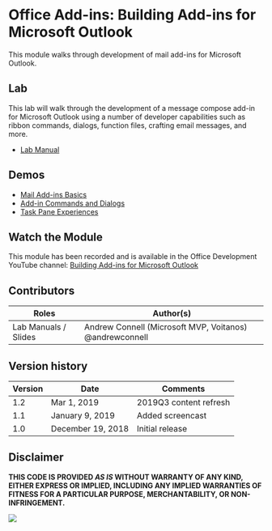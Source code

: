 # Office Add-ins: Building Add-ins for Microsoft Outlook

This module walks through development of mail add-ins for Microsoft Outlook.

## Lab

This lab will walk through the development of a message compose add-in for Microsoft Outlook using a number of developer capabilities such as ribbon commands, dialogs, function files, crafting email messages, and more.

- [Lab Manual](./Lab.md)

## Demos

- [Mail Add-ins Basics](./Demos/01%20Mail%20Add-ins%20Basics)
- [Add-in Commands and Dialogs](./Demos/02%20Add-in%20Commands%20and%20Dialogs)
- [Task Pane Experiences](./Demos/03%20Task%20Pane%20Experiences)

## Watch the Module

This module has been recorded and is available in the Office Development YouTube channel: [Building Add-ins for Microsoft Outlook](https://www.youtube.com/watch?v=ZWw-fJ7eldU)

## Contributors

|        Roles         |                        Author(s)                        |
| -------------------- | ------------------------------------------------------- |
| Lab Manuals / Slides | Andrew Connell (Microsoft MVP, Voitanos) @andrewconnell |

## Version history

| Version |       Date        |     Comments           |
| ------- | ----------------- | ---------------------- |
| 1.2     | Mar 1, 2019       | 2019Q3 content refresh |
| 1.1     | January 9, 2019   | Added screencast       |
| 1.0     | December 19, 2018 | Initial release        |

## Disclaimer

**THIS CODE IS PROVIDED *AS IS* WITHOUT WARRANTY OF ANY KIND, EITHER EXPRESS OR IMPLIED, INCLUDING ANY IMPLIED WARRANTIES OF FITNESS FOR A PARTICULAR PURPOSE, MERCHANTABILITY, OR NON-INFRINGEMENT.**

<img src="https://telemetry.sharepointpnp.com/TrainingContent/OfficeAddin/04-building-add-ins-for-microsoft-outlook" />
